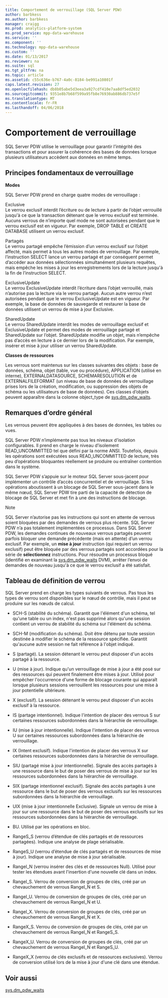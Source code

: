 ```yaml
---
title: Comportement de verrouillage (SQL Server PDW)
author: barbkess
ms.author: barbkess
manager: craigg
ms.prod: analytics-platform-system
ms.prod_service: mpp-data-warehouse
ms.service: ''
ms.component: ''
ms.technology: mpp-data-warehouse
ms.custom: ''
ms.date: 01/13/2017
ms.reviewer: na
ms.suite: sql
ms.tgt_pltfrm: na
ms.topic: article
ms.assetid: c55c636e-b767-4a0c-8184-be991a10801f
caps.latest.revision: 27
ms.openlocfilehash: db8b05abe5d3eea3a927cdf410e7aa8df5ed2032
ms.sourcegitcommit: 9351e8b7b68f599a95fb8e76930ab886db737e5f
ms.translationtype: MT
ms.contentlocale: fr-FR
ms.lasthandoff: 04/06/2018
---
```

# <a name="locking-behavior"></a>Comportement de verrouillage
SQL Server PDW utilise le verrouillage pour garantir l’intégrité des transactions et pour assurer la cohérence des bases de données lorsque plusieurs utilisateurs accèdent aux données en même temps.  
  
## <a name="Basics"></a>Principes fondamentaux de verrouillage  
**Modes**  
  
SQL Server PDW prend en charge quatre modes de verrouillage :  
  
Exclusive  
Le verrou exclusif interdit l’écriture ou de lecture à partir de l’objet verrouillé jusqu'à ce que la transaction détenant que le verrou exclusif est terminée. Aucuns verrous de n’importe quel mode ne sont autorisées pendant que le verrou exclusif est en vigueur. Par exemple, DROP TABLE et CREATE DATABASE utilisent un verrou exclusif.  
  
Partagés  
Le verrou partagé empêche l’émission d’un verrou exclusif sur l’objet affecté, mais permet à tous les autres modes de verrouillage. Par exemple, l’instruction SELECT lance un verrou partagé et par conséquent permet d’accéder aux données sélectionnées simultanément plusieurs requêtes, mais empêche les mises à jour les enregistrements lors de la lecture jusqu'à la fin de l’instruction SELECT.  
  
ExclusiveUpdate  
Le verrou ExclusiveUpdate interdit l’écriture dans l’objet verrouillé, mais n’autorise pas la lecture via le verrou partagé. Aucun autre verrou n’est autorisées pendant que le verrou ExclusiveUpdate est en vigueur. Par exemple, la base de données de sauvegarde et restaurer la base de données utilisent un verrou de mise à jour Exclusive.  
  
SharedUpdate  
Le verrou SharedUpdate interdit les modes de verrouillage exclusif et ExclusiveUpdate et permet des modes de verrouillage partagé et SharedUpdate sur l’objet. SharedUpdate modifie un objet, mais n’empêche pas d’accès en lecture à ce dernier lors de la modification. Par exemple, insérer et mise à jour utiliser un verrou SharedUpdate.  
  
**Classes de ressources**  
  
Les verrous sont maintenus sur les classes suivantes des objets : base de données, schéma, objet (table, vue ou procédure), APPLICATION (utilisé en interne), EXTERNALDATASOURCE, SCHEMARESOLUTION et de EXTERNALFILEFORMAT (un niveau de base de données de verrouillage prises lors de la création, modification, ou suppression des objets de schéma ou les utilisateurs de base de données). Ces classes d’objets peuvent apparaître dans la colonne object_type de [sys.dm_pdw_waits](../relational-databases/system-dynamic-management-views/sys-dm-pdw-waits-transact-sql.md).  
  
## <a name="Remarks"></a>Remarques d’ordre général  
Les verrous peuvent être appliquées à des bases de données, les tables ou vues.  
  
SQL Server PDW n’implémente pas tous les niveaux d’isolation configurables. Il prend en charge le niveau d’isolement READ_UNCOMMITTED tel que défini par la norme ANSI. Toutefois, depuis les opérations sont exécutées sous READ_UNCOMMITTED de lecture, très peu d’opérations bloquantes réellement se produire ou entraîner contention dans le système.  
  
SQL Server PDW s’appuie sur le moteur SQL Server sous-jacent pour implémenter un contrôle d’accès concurrentiel et de verrouillage. Si les opérations aboutissent à un blocage de SQL Server sous-jacent dans le même nœud, SQL Server PDW tire parti de la capacité de détection de blocage de SQL Server et met fin à une des instructions de blocage.  
  
> [!NOTE]  
> SQL Server n’autorise pas les instructions qui sont en attente de verrous soient bloquées par des demandes de verrous plus récente. SQL Server PDW n’a pas totalement implémentées ce processus. Dans SQL Server PDW, les demandes continues de nouveaux verrous partagés peuvent parfois bloquer une demande précédente (mais en attente) d’un verrou exclusif. Par exemple, un **mise à jour** instruction (qui requiert un verrou exclusif) peut être bloquée par des verrous partagés sont accordées pour la série de **sélectionnez** instructions. Pour résoudre un processus bloqué (identifié en examinant la [sys.dm_pdw_waits](../relational-databases/system-dynamic-management-views/sys-dm-pdw-waits-transact-sql.md) DVM), arrêter l’envoi de demandes de nouveau jusqu'à ce que le verrou exclusif a été satisfait.  
  
## <a name="lock-definition-table"></a>Tableau de définition de verrou  
SQL Server prend en charge les types suivants de verrous. Pas tous les types de verrou sont disponibles sur le nœud de contrôle, mais il peut se produire sur les nœuds de calcul.  
  
-   SCH-S (stabilité du schéma). Garantit que l'élément d'un schéma, tel qu'une table ou un index, n'est pas supprimé alors qu'une session contient un verrou de stabilité du schéma sur l'élément du schéma.  
  
-   SCH-M (modification du schéma). Doit être détenu par toute session destinée à modifier le schéma de la ressource spécifiée. Garantit qu'aucune autre session ne fait référence à l'objet indiqué.  
  
-   S (partagé). La session détenant le verrou peut disposer d'un accès partagé à la ressource.  
  
-   U (mise à jour). Indique qu'un verrouillage de mise à jour a été posé sur des ressources qui peuvent finalement être mises à jour. Utilisé pour empêcher l'occurrence d'une forme de blocage courante qui apparaît lorsque plusieurs sessions verrouillent les ressources pour une mise à jour potentielle ultérieure.  
  
-   X (exclusif). La session détenant le verrou peut disposer d'un accès exclusif à la ressource.  
  
-   IS (partage intentionnel). Indique l'intention de placer des verrous S sur certaines ressources subordonnées dans la hiérarchie de verrouillage.  
  
-   IU (mise à jour intentionnelle). Indique l'intention de placer des verrous U sur certaines ressources subordonnées dans la hiérarchie de verrouillage.  
  
-   IX (Intent exclusif). Indique l'intention de placer des verrous X sur certaines ressources subordonnées dans la hiérarchie de verrouillage.  
  
-   SIU (partagé mise à jour intentionnelle). Signale des accès partagés à une ressource dans le but de poser des verrous de mise à jour sur les ressources subordonnées dans la hiérarchie de verrouillage.  
  
-   SIX (partage intentionnel exclusif). Signale des accès partagés à une ressource dans le but de poser des verrous exclusifs sur les ressources subordonnées dans la hiérarchie de verrouillage.  
  
-   UIX (mise à jour intentionnelle Exclusive). Signale un verrou de mise à jour sur une ressource dans le but de poser des verrous exclusifs sur les ressources subordonnées dans la hiérarchie de verrouillage.  
  
-   BU. Utilisé par les opérations en bloc.  
  
-   RangeS_S (verrou d’étendue de clés partagés et de ressources partagées). Indique une analyse de plage sérialisable.  
  
-   RangeS_U (verrou d’étendue de clés partagés et de ressources de mise à jour). Indique une analyse de mise à jour sérialisable.  
  
-   RangeI_N (verrou insérer des clés et de ressources Null). Utilisé pour tester les étendues avant l'insertion d'une nouvelle clé dans un index.  
  
-   RangeI_S. Verrou de conversion de groupes de clés, créé par un chevauchement de verrous RangeI_N et S.  
  
-   RangeI_U. Verrou de conversion de groupes de clés, créé par un chevauchement de verrous RangeI_N et U.  
  
-   RangeI_X. Verrou de conversion de groupes de clés, créé par un chevauchement de verrous RangeI_N et X.  
  
-   RangeX_S. Verrou de conversion de groupes de clés, créé par un chevauchement de verrous RangeI_N et RangeS_S.  
  
-   RangeX_U. Verrou de conversion de groupes de clés, créé par un chevauchement de verrous RangeI_N et RangeS_U.  
  
-   RangeX_X (verrou de clés exclusifs et de ressources exclusives). Verrou de conversion utilisé lors de la mise à jour d'une clé dans une étendue.  
  
## <a name="see-also"></a>Voir aussi  
<!-- MISSING LINKS 
[Common Metadata Query Examples &#40;SQL Server PDW&#41;](../sqlpdw/common-metadata-query-examples-sql-server-pdw.md)  
-->
[sys.dm_pdw_waits](../relational-databases/system-dynamic-management-views/sys-dm-pdw-waits-transact-sql.md)  
  
